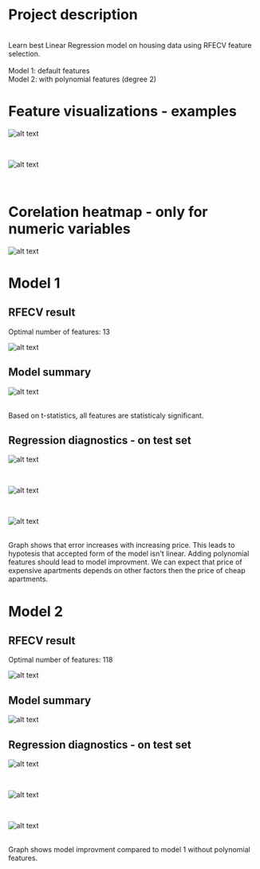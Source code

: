 # Project description
</br>
Learn best Linear Regression model on housing data using RFECV feature selection. </br> </br>
Model 1: default features </br>
Model 2: with polynomial features (degree 2)

# Feature visualizations - examples

![alt text](https://github.com/mateusz-g94/DS-Housing-regression/blob/master/grp/price.png)

</br>

![alt text](https://github.com/mateusz-g94/DS-Housing-regression/blob/master/grp/grade.png)

</br>

# Corelation heatmap - only for numeric variables

![alt text](https://github.com/mateusz-g94/DS-Housing-regression/blob/master/grp/corr.png)

# Model 1
## RFECV result
Optimal number of features: 13
</br>

![alt text](https://github.com/mateusz-g94/DS-Housing-regression/blob/master/grp/model1_rfecv_feature_selection.png)

## Model summary 

![alt text](https://github.com/mateusz-g94/DS-Housing-regression/blob/master/grp/model1_summ.png)

</br>
Based on t-statistics, all features are statisticaly significant. 

## Regression diagnostics - on test set

![alt text](https://github.com/mateusz-g94/DS-Housing-regression/blob/master/grp/model1_test_residuals_hist.png)

</br>

![alt text](https://github.com/mateusz-g94/DS-Housing-regression/blob/master/grp/model1_test_y_vs_prediction.png)

</br>

![alt text](https://github.com/mateusz-g94/DS-Housing-regression/blob/master/grp/model1_test_residuals_vs_y.png)

</br>
Graph shows that error increases with increasing price. This leads to hypotesis that accepted form of the model isn't linear. Adding polynomial features should lead to model improvment. We can expect that price of expensive apartments depends on other factors then the price of cheap apartments.  

# Model 2
## RFECV result
Optimal number of features: 118
</br>

![alt text](https://github.com/mateusz-g94/DS-Housing-regression/blob/master/grp/model2_rfecv_feature_selection.png)

## Model summary 

![alt text](https://github.com/mateusz-g94/DS-Housing-regression/blob/master/grp/model2_summ.png)

## Regression diagnostics - on test set

![alt text](https://github.com/mateusz-g94/DS-Housing-regression/blob/master/grp/model2_test_residuals_hist.png)

</br>

![alt text](https://github.com/mateusz-g94/DS-Housing-regression/blob/master/grp/model2_test_y_vs_prediction.png)

</br>

![alt text](https://github.com/mateusz-g94/DS-Housing-regression/blob/master/grp/model2_test_residuals_vs_y.png)

</br> 
Graph shows model improvment compared to model 1 without polynomial features. 
